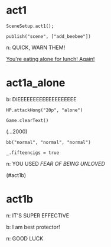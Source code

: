 # act1

`SceneSetup.act1();`

`publish("scene", ["add_beebee"])`

n: QUICK, WARN THEM!

[You're eating alone for lunch! Again!](#act1a_alone)

# act1a_alone

b: DIEEEEEEEEEEEEEEEEEEE

`HP.attackHong("20p", "alone")`

`Game.clearText()`

(...2000)

`bb("normal", "normal", "normal")`

`_.fifteencigs = true`

n: YOU USED *FEAR OF BEING UNLOVED*

(#act1b)

# act1b

n: IT'S SUPER EFFECTIVE

b: I am best protector!

n: GOOD LUCK